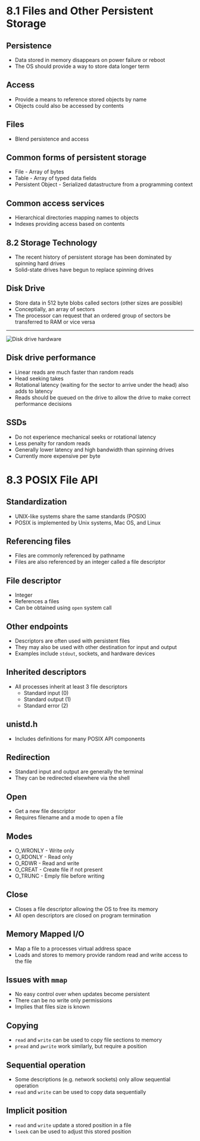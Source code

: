 8.1 Files and Other Persistent Storage
======================================

Persistence
-----------

- Data stored in memory disappears on power failure or reboot
- The OS should provide a way to store data longer term

Access
------

- Provide a means to reference stored objects by name
- Objects could also be accessed by contents

Files
-----

- Blend persistence and access

Common forms of persistent storage
----------------------------------

- File - Array of bytes
- Table - Array of typed data fields
- Persistent Object - Serialized datastructure from a programming context

Common access services
----------------------

- Hierarchical directories mapping names to objects
- Indexes providing access based on contents

8.2 Storage Technology
----------------------

- The recent history of persistent storage has been dominated by spinning hard drives
- Solid-state drives have begun to replace spinning drives

Disk Drive
----------

- Store data in 512 byte blobs called sectors (other sizes are possible)
- Conceptially, an array of sectors
- The processor can request that an ordered group of sectors be transferred to RAM or vice versa

---

![Disk drive hardware](https://upload.wikimedia.org/wikipedia/commons/thumb/f/f8/Laptop-hard-drive-exposed.jpg/627px-Laptop-hard-drive-exposed.jpg)

Disk drive performance
----------------------

- Linear reads are much faster than random reads
- Head seeking takes
- Rotational latency (waiting for the sector to arrive under the head) also adds to latency
- Reads should be queued on the drive to allow the drive to make correct performance decisions

SSDs
----

- Do not experience mechanical seeks or rotational latency
- Less penalty for random reads
- Generally lower latency and high bandwidth than spinning drives
- Currently more expensive per byte

8.3 POSIX File API
==================

Standardization
---------------

- UNIX-like systems share the same standards (POSIX)
- POSIX is implemented by Unix systems, Mac OS, and Linux

Referencing files
-----------------

- Files are commonly referenced by pathname
- Files are also referenced by an integer called a file descriptor

File descriptor
---------------

- Integer
- References a files
- Can be obtained using `open` system call

Other endpoints
---------------

- Descriptors are often used with persistent files
- They may also be used with other destination for input and output
- Examples include `stdout`, sockets, and hardware devices

Inherited descriptors
---------------------

- All processes inherit at least 3 file descriptors
    - Standard input (0)
    - Standard output (1)
    - Standard error (2)

unistd.h
--------

- Includes definitions for many POSIX API components

Redirection
-----------

- Standard input and output are generally the terminal
- They can be redirected elsewhere via the shell

Open
----

- Get a new file descriptor
- Requires filename and a mode to open a file

Modes
-----

- O_WRONLY - Write only
- O_RDONLY - Read only
- O_RDWR - Read and write
- O_CREAT - Create file if not present
- O_TRUNC - Emply file before writing

Close
-----

- Closes a file descriptor allowing the OS to free its memory
- All open descriptors are closed on program termination

Memory Mapped I/O
-----------------

- Map a file to a processes virtual address space
- Loads and stores to memory provide random read and write access to the file

Issues with `mmap`
------------------

- No easy control over when updates become persistent
- There can be no write only permissions
- Implies that files size is known

Copying
-------

- `read` and `write` can be used to copy file sections to memory
- `pread` and `pwrite` work similarly, but require a position

Sequential operation
--------------------

- Some descriptions (e.g. network sockets) only allow sequential operation
- `read` and `write` can be used to copy data sequentially

Implicit position
-----------------

- `read` and `write` update a stored position in a file
- `lseek` can be used to adjust this stored position
